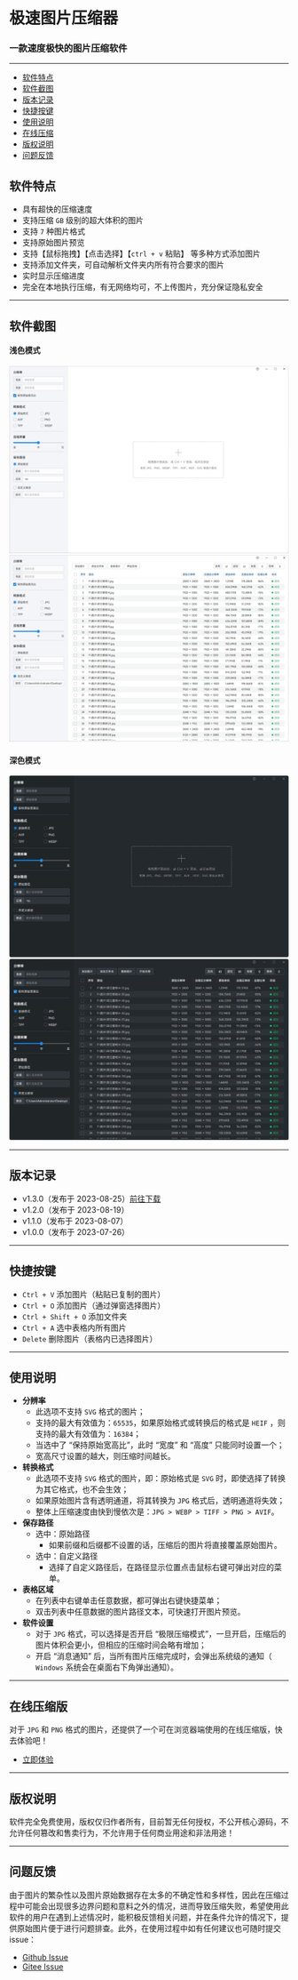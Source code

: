
# 极速图片压缩器
### 一款速度极快的图片压缩软件

<hr>

- [软件特点](#feature)
- [软件截图](#screenshot)
- [版本记录](#version)
- [快捷按键](#shortcut)
- [使用说明](#use)
- [在线压缩](#online)
- [版权说明](#copyright)
- [问题反馈](#feedback)


<h2 id="#feature">软件特点</h2>

- 具有超快的压缩速度
- 支持压缩 `GB` 级别的超大体积的图片
- 支持 `7` 种图片格式
- 支持原始图片预览
- 支持【鼠标拖拽】【点击选择】【`ctrl + v` 粘贴】 等多种方式添加图片
- 支持添加文件夹，可自动解析文件夹内所有符合要求的图片
- 实时显示压缩进度
- 完全在本地执行压缩，有无网络均可，不上传图片，充分保证隐私安全

<hr>

<h2 id="#screenshot">软件截图</h2>

#### 浅色模式

![截图](screenshot/1.png)
![截图](screenshot/2.png)

#### 深色模式

![截图](screenshot/3.png)
![截图](screenshot/4.png)

<hr>

<h2 id="#version">版本记录</h2>

- v1.3.0（发布于 2023-08-25）[前往下载](https://www.ticompressor.com/online/)
- v1.2.0（发布于 2023-08-19）
- v1.1.0（发布于 2023-08-07）
- v1.0.0（发布于 2023-07-26）

<hr>

<h2 id="#shortcut">快捷按键</h2>

- `Ctrl + V` 添加图片（粘贴已复制的图片）
- `Ctrl + O` 添加图片（通过弹窗选择图片）
- `Ctrl + Shift + O` 添加文件夹
- `Ctrl + A` 选中表格内所有图片
- `Delete` 删除图片（表格内已选择图片）

<hr>

<h2 id="#use">使用说明</h2>

-  **分辨率** 
    - 此选项不支持 `SVG` 格式的图片；
    - 支持的最大有效值为：`65535`，如果原始格式或转换后的格式是 `HEIF` ，则支持的最大有效值为：`16384`；
    - 当选中了 “保持原始宽高比”，此时 “宽度” 和 “高度” 只能同时设置一个；
    - 宽高尺寸设置的越大，则压缩时间越长。
-  **转换格式** 
    - 此选项不支持 `SVG` 格式的图片，即：原始格式是 `SVG` 时，即使选择了转换为其它格式，也不会生效；
    - 如果原始图片含有透明通道，将其转换为 `JPG` 格式后，透明通道将失效；
    - 整体上压缩速度由快到慢依次是：`JPG > WEBP > TIFF > PNG > AVIF`。
-  **保存路径** 
    - 选中：原始路径
        - 如果前缀和后缀都不设置的话，压缩后的图片将直接覆盖原始图片。
    - 选中：自定义路径
        - 选择了自定义路径后，在路径显示位置点击鼠标右键可弹出对应的菜单。
-  **表格区域** 
    - 在列表中右键单击任意数据，都可弹出右键快捷菜单；
    - 双击列表中任意数据的图片路径文本，可快速打开图片预览。
-  **软件设置** 
    - 对于 `JPG` 格式，可以选择是否开启 “极限压缩模式”，一旦开启，压缩后的图片体积会更小，但相应的压缩时间会略有增加；
    - 开启 “消息通知” 后，当所有图片压缩完成时，会弹出系统级的通知（ `Windows` 系统会在桌面右下角弹出通知）。

<hr>

<h2 id="#online">在线压缩版</h2>

对于 `JPG` 和 `PNG` 格式的图片，还提供了一个可在浏览器端使用的在线压缩版，快去体验吧！

- [立即体验](https://www.ticompressor.com/online/)

<hr>

<h2 id="#copyright">版权说明</h2>

软件完全免费使用，版权仅归作者所有，目前暂无任何授权，不公开核心源码，不允许任何篡改和售卖行为，不允许用于任何商业用途和非法用途！

<hr>

<h2 id="#feedback">问题反馈</h2>

由于图片的繁杂性以及图片原始数据存在太多的不确定性和多样性，因此在压缩过程中可能会出现很多边界问题和意料之外的情况，进而导致压缩失败，希望使用此软件的用户在遇到上述情况时，能积极反馈相关问题，并在条件允许的情况下，提供原始图片便于进行问题排查。此外，在使用过程中如有任何建议也可随时提交 issue：

- [Github Issue](https://github.com/Dreamer365/topspeed-image-compressor/issues)
- [Gitee Issue](https://gitee.com/dreamer365/topspeed-image-compressor/issues)
